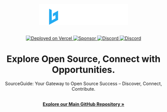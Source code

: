 <div align="center">
  <a href="YOUR_WEBSITE_URL" target="_blank">
    <img alt="SourceGuide Logo" src="https://github.com/sourceguidehq/.github/blob/main/profile/logo.png?raw=true" width="280"/>
  </a>
</div>

<br/>

<p align="center">
  <a href="https://vercel.com/" target="_blank">
    <img src="https://img.shields.io/badge/Vercel-000000?style=for-the-badge&logo=vercel&logoColor=white" alt="Deployed on Vercel">
  </a>
  <a href="SPONSOR_LINK" target="_blank">
    <img src="https://img.shields.io/badge/sponsor-30363D?style=for-the-badge&logo=GitHub-Sponsors&logoColor=#white" alt="Sponsor">
  </a>
  <a href="DISCORD_INVITE_LINK" target="_blank">
    <img src="https://img.shields.io/badge/Discord-5865F2?style=for-the-badge&logo=discord&logoColor=white" alt="Discord">
  </a>
  <a href="https://t.me/sourceguide" target="_blank">
    <img src="https://img.shields.io/badge/Telegram-2CA5E0?style=for-the-badge&logo=telegram&logoColor=white" alt="Discord">
  </a>
</p>

<h1 align="center"> Explore Open Source, Connect with Opportunities.</h1>

<div align="center">
  SourceGuide: Your Gateway to Open Source Success – Discover, Connect, Contribute.
</div>

<p align="center">
  <br />
  <a href="https://github.com/sourceguidehq/main" rel="dofollow"><strong>Explore our Main GitHub Repository »</strong></a>
  <br />
  
  
</p>
